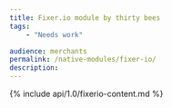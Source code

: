 ```yaml
---
title: Fixer.io module by thirty bees
tags:
    - "Needs work"

audience: merchants
permalink: /native-modules/fixer-io/
description:
---
```


{% include api/1.0/fixerio-content.md %}